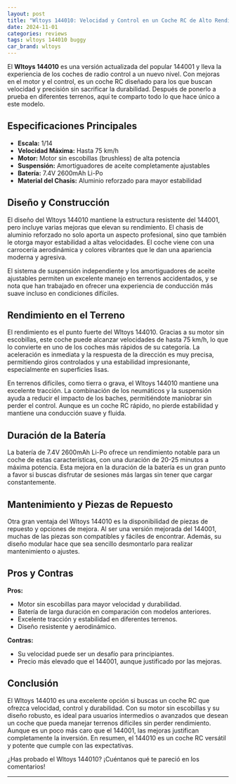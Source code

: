 ```yaml
---
layout: post
title: "Wltoys 144010: Velocidad y Control en un Coche RC de Alto Rendimiento"
date: 2024-11-01
categories: reviews
tags: wltoys 144010 buggy
car_brand: wltoys
---
```


El **Wltoys 144010** es una versión actualizada del popular 144001 y lleva la experiencia de los coches de radio control a un nuevo nivel. Con mejoras en el motor y el control, es un coche RC diseñado para los que buscan velocidad y precisión sin sacrificar la durabilidad. Después de ponerlo a prueba en diferentes terrenos, aquí te comparto todo lo que hace único a este modelo.

## Especificaciones Principales

- **Escala:** 1/14
- **Velocidad Máxima:** Hasta 75 km/h
- **Motor:** Motor sin escobillas (brushless) de alta potencia
- **Suspensión:** Amortiguadores de aceite completamente ajustables
- **Batería:** 7.4V 2600mAh Li-Po
- **Material del Chasis:** Aluminio reforzado para mayor estabilidad

## Diseño y Construcción

El diseño del Wltoys 144010 mantiene la estructura resistente del 144001, pero incluye varias mejoras que elevan su rendimiento. El chasis de aluminio reforzado no solo aporta un aspecto profesional, sino que también le otorga mayor estabilidad a altas velocidades. El coche viene con una carrocería aerodinámica y colores vibrantes que le dan una apariencia moderna y agresiva.

El sistema de suspensión independiente y los amortiguadores de aceite ajustables permiten un excelente manejo en terrenos accidentados, y se nota que han trabajado en ofrecer una experiencia de conducción más suave incluso en condiciones difíciles.

## Rendimiento en el Terreno

El rendimiento es el punto fuerte del Wltoys 144010. Gracias a su motor sin escobillas, este coche puede alcanzar velocidades de hasta 75 km/h, lo que lo convierte en uno de los coches más rápidos de su categoría. La aceleración es inmediata y la respuesta de la dirección es muy precisa, permitiendo giros controlados y una estabilidad impresionante, especialmente en superficies lisas.

En terrenos difíciles, como tierra o grava, el Wltoys 144010 mantiene una excelente tracción. La combinación de los neumáticos y la suspensión ayuda a reducir el impacto de los baches, permitiéndote maniobrar sin perder el control. Aunque es un coche RC rápido, no pierde estabilidad y mantiene una conducción suave y fluida.

## Duración de la Batería

La batería de 7.4V 2600mAh Li-Po ofrece un rendimiento notable para un coche de estas características, con una duración de 20-25 minutos a máxima potencia. Esta mejora en la duración de la batería es un gran punto a favor si buscas disfrutar de sesiones más largas sin tener que cargar constantemente.

## Mantenimiento y Piezas de Repuesto

Otra gran ventaja del Wltoys 144010 es la disponibilidad de piezas de repuesto y opciones de mejora. Al ser una versión mejorada del 144001, muchas de las piezas son compatibles y fáciles de encontrar. Además, su diseño modular hace que sea sencillo desmontarlo para realizar mantenimiento o ajustes.

## Pros y Contras

**Pros:**

- Motor sin escobillas para mayor velocidad y durabilidad.
- Batería de larga duración en comparación con modelos anteriores.
- Excelente tracción y estabilidad en diferentes terrenos.
- Diseño resistente y aerodinámico.

**Contras:**

- Su velocidad puede ser un desafío para principiantes.
- Precio más elevado que el 144001, aunque justificado por las mejoras.

## Conclusión

El Wltoys 144010 es una excelente opción si buscas un coche RC que ofrezca velocidad, control y durabilidad. Con su motor sin escobillas y su diseño robusto, es ideal para usuarios intermedios o avanzados que desean un coche que pueda manejar terrenos difíciles sin perder rendimiento. Aunque es un poco más caro que el 144001, las mejoras justifican completamente la inversión. En resumen, el 144010 es un coche RC versátil y potente que cumple con las expectativas.

¿Has probado el Wltoys 144010? ¡Cuéntanos qué te pareció en los comentarios!

---
